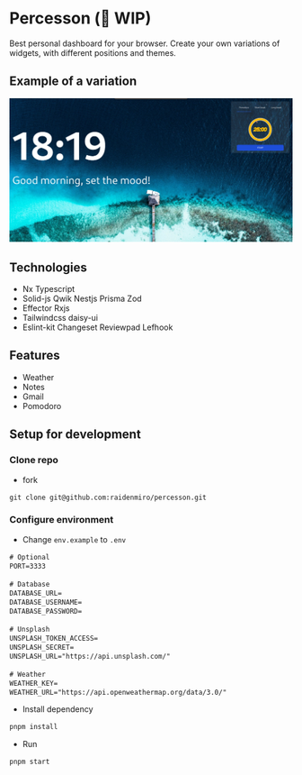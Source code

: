 # Percesson (🚧 WIP)

Best personal dashboard for your browser. Create your own variations of widgets, with different positions and themes.

## Example of a variation

![page](preview.png)

## Technologies

- Nx Typescript
- Solid-js Qwik Nestjs Prisma Zod
- Effector Rxjs
- Tailwindcss daisy-ui
- Eslint-kit Changeset Reviewpad Lefhook

## Features

- Weather
- Notes
- Gmail
- Pomodoro

## Setup for development

### Clone repo

- fork

```shell
git clone git@github.com:raidenmiro/percesson.git
```

### Configure environment

- Change `env.example` to `.env`

```dotenv
# Optional
PORT=3333

# Database
DATABASE_URL=
DATABASE_USERNAME=
DATABASE_PASSWORD=

# Unsplash
UNSPLASH_TOKEN_ACCESS=
UNSPLASH_SECRET=
UNSPLASH_URL="https://api.unsplash.com/"

# Weather
WEATHER_KEY=
WEATHER_URL="https://api.openweathermap.org/data/3.0/"
```

- Install dependency

```sh
pnpm install
```

- Run

```sh
pnpm start
```
